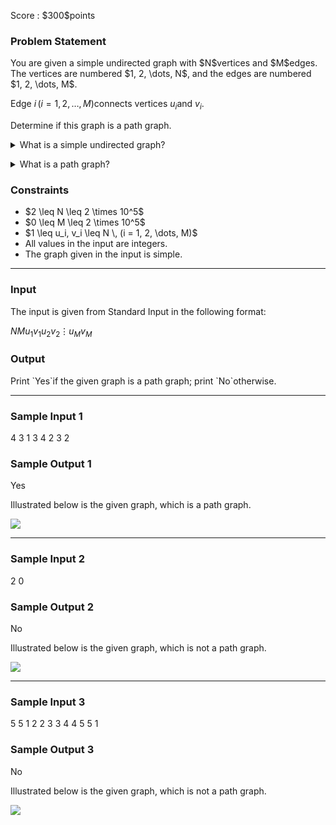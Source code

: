 
<div>

<span>

<span>

<p>
Score : $300$points
</p>

<div>

<section>

### **Problem Statement**

<p>
You are given a simple undirected graph with $N$vertices and $M$edges.  The vertices are numbered $1, 2, \dots, N$, and the edges are numbered $1, 2, \dots, M$.

Edge $i \, (i = 1, 2, \dots, M)$connects vertices $u_i$and $v_i$.
</p>

<p>
Determine if this graph is a path graph.
</p>

<p>

</p>

<details>

<summary>
What is a simple undirected graph?
</summary>
A 
<strong>
simple undirected graph
</strong>
is a graph without self-loops or multiple edges whose edges do not have a direction.

</details>

<p>

</p>

<p>

</p>

<details>

<summary>
What is a path graph?
</summary>
A graph with $N$vertices numbered $1, 2, \dots, N$is said to be a 
<strong>
path graph
</strong>
if and only if there is a sequence $(v_1, v_2, \dots, v_N)$that is a permutation of $(1, 2, \dots, N)$and satisfies the following conditions:

<ul>

<li>
For all $i = 1, 2, \dots, N-1$, there is an edge connecting vertices $v_i$and $v_{i+1}$.
</li>

<li>
If integers $i$and $j$satisfies $1 \leq i, j \leq N$and $|i - j| \geq 2$, then there is no edge that connects vertices $v_i$and $v_j$.
</li>

</ul>

</details>

<p>

</p>

</section>

</div>

<div>

<section>

### **Constraints**

<ul>

<li>
$2 \leq N \leq 2 \times 10^5$
</li>

<li>
$0 \leq M \leq 2 \times 10^5$
</li>

<li>
$1 \leq u_i, v_i \leq N \, (i = 1, 2, \dots, M)$
</li>

<li>
All values in the input are integers.
</li>

<li>
The graph given in the input is simple.
</li>

</ul>

</section>

</div>

---

<div>

<div>

<section>

### **Input**

<p>
The input is given from Standard Input in the following format:
</p>

<div>

$N$$M$$u_1$$v_1$$u_2$$v_2$$\vdots$$u_M$$v_M$
</div>

</section>

</div>

<div>

<section>

### **Output**

<p>
Print `Yes`if the given graph is a path graph; print `No`otherwise.
</p>

</section>

</div>

</div>

---

<div>

<section>

### **Sample Input 1**

<div>

4 3
1 3
4 2
3 2

</div>

</section>

</div>

<div>

<section>

### **Sample Output 1**

<div>

Yes

</div>

<p>
Illustrated below is the given graph, which is a path graph.
</p>

<p>

<img src="https://img.atcoder.jp/abc287/59d45566ae7f7fd4df9801eb0fdbea5f.png">

</img>

</p>

</section>

</div>

---

<div>

<section>

### **Sample Input 2**

<div>

2 0

</div>

</section>

</div>

<div>

<section>

### **Sample Output 2**

<div>

No

</div>

<p>
Illustrated below is the given graph, which is not a path graph.
</p>

<p>

<img src="https://img.atcoder.jp/abc287/6c608de40ba7875deaf1aa168c7f8c83.png">

</img>

</p>

</section>

</div>

---

<div>

<section>

### **Sample Input 3**

<div>

5 5
1 2
2 3
3 4
4 5
5 1

</div>

</section>

</div>

<div>

<section>

### **Sample Output 3**

<div>

No

</div>

<p>
Illustrated below is the given graph, which is not a path graph.
</p>

<p>

<img src="https://img.atcoder.jp/abc287/73f11a6a7687f4e373da69426883e134.png">

</img>

</p>

</section>

</div>

</span>

</span>

</div>
